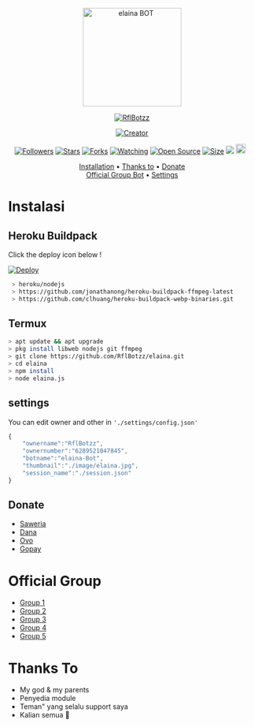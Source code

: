 <p align="center">
<img src="https://github.com/RflBotzz/elaina/blob/v1/settings/elaina.jpg" alt="elaina BOT" width="200"/>

<p align="center">
    <a href="https://RflBotzz.github.io">
        <img
            src="https://readme-typing-svg.herokuapp.com?size=15&width=280&lines=Thank+for+using+elaina+bot+🤗"
            alt="RflBotzz"
        />
    </a>
</p>

</p>
<p align="center">
<a href="https://RflBotzz.github.io"><img title="Creator" src="https://img.shields.io/badge/Creator-RflBotzz-red.svg?style=for-the-badge&logo=github"></a>
</p>
<p align="center">
<a href="https://github.com/RflBotzz/followers"><img title="Followers" src="https://img.shields.io/github/followers/RflBotzz?color=red&style=flat-square"></a>
<a href="https://github.com/RflBotzz/elaina/stargazers/"><img title="Stars" src="https://img.shields.io/github/stars/RflBotzz/elaina?color=blue&style=flat-square"></a>
<a href="https://github.com/RflBotzz/elaina/network/members"><img title="Forks" src="https://img.shields.io/github/forks/RflBotzz/elaina?color=red&style=flat-square"></a>
<a href="https://github.com/RflBotzz/elaina/watchers"><img title="Watching" src="https://img.shields.io/github/watchers/RflBotzz/elaina?label=Watchers&color=blue&style=flat-square"></a>
<a href="https://github.com/RflBotzz/elaina"><img title="Open Source" src="https://badges.frapsoft.com/os/v2/open-source.svg?v=103"></a>
<a href="https://github.com/RflBotzz/elaina/"><img title="Size" src="https://img.shields.io/github/repo-size/RflBotzz/elaina?style=flat-square&color=green"></a>
<a href="https://hits.seeyoufarm.com"><img src="https://hits.seeyoufarm.com/api/count/incr/badge.svg?url=https%3A%2F%2Fgithub.com%2FRflBotzz%2Felaina&count_bg=%2379C83D&title_bg=%23555555&icon=probot.svg&icon_color=%2300FF6D&title=hits&edge_flat=false"/></a>
<a href="https://github.com/RflBotzz/elaina/graphs/commit-activity"><img height="20" src="https://img.shields.io/badge/Maintained%3F-yes-green.svg"></a>&nbsp;&nbsp;
</p>

<p align="center">
  <a href="https://github.com/RflBotzz/elaina#instalasi">Installation</a> •
  <a href="https://github.com/RflBotzz/elaina#thanks-to">Thanks to</a> •
  <a href="https://github.com/RflBotzz/elaina#donate">Donate</a></br>
  <a href="https://github.com/RflBotzz/elaina#Official-Group"> Official Group Bot</a> •
  <a href="https://github.com/RflBotzz/elaina#settings">Settings</a>

</p>
</div>


# Instalasi
## Heroku Buildpack

Click the deploy icon below !

[![Deploy](https://www.herokucdn.com/deploy/button.svg)](https://heroku.com/deploy?template=https://github.com/RflBotzz/elaina)

```bash
 > heroku/nodejs
 > https://github.com/jonathanong/heroku-buildpack-ffmpeg-latest
 > https://github.com/clhuang/heroku-buildpack-webp-binaries.git
```

## Termux
```bash
> apt update && apt upgrade
> pkg install libweb nodejs git ffmpeg
> git clone https://github.com/RflBotzz/elaina.git
> cd elaina
> npm install
> node elaina.js
```

## settings
You can edit owner and other in `'./settings/config.json'`

```ts
{
	"ownername":"RflBotzz",
	"ownernumber":"6289521047845",
	"botname":"elaina-Bot",
	"thumbnail":"./image/elaina.jpg",
	"session_name":"./session.json"
}
```
## Donate
- [Saweria](https://saweria.co/RflBotzz)
- [Dana](https://j.top4top.io/p_20532posd1.jpg)
- [Ovo](https://h.top4top.io/p_2053vk0uw1.jpg)
- [Gopay](https://i.top4top.io/p_2053em3vh1.onjpg)

# Official Group
- [Group 1](https://chat.whatsapp.com/EU890BcXjyBDkNaUT5WmYV)
- [Group 2](https://chat.whatsapp.com/E8NExJwIbhBJYzssfqJNsE)
- [Group 3](https://chat.whatsapp.com/KCSqHTky1apG7ApePsfiPy)
- [Group 4](https://chat.whatsapp.com/KwmvHr7VMFj7r5ry9xmMsU)
- [Group 5](https://chat.whatsapp.com/ELa7GhU0sP4EvXcVimQYtz)

# Thanks To
- My god & my parents
- Penyedia module
- Teman" yang selalu support saya
- Kalian semua 🛐
